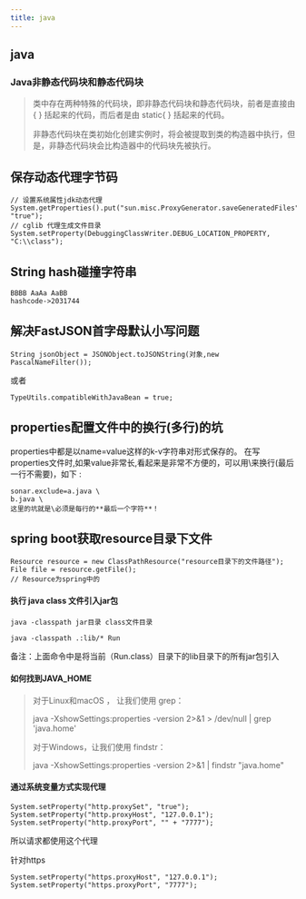 ```yaml
---
title: java
---
```

## java
###  Java非静态代码块和静态代码块

> 类中存在两种特殊的代码块，即非静态代码块和静态代码块，前者是直接由 { } 括起来的代码，而后者是由 static{ } 括起来的代码。
>
> 非静态代码块在类初始化创建实例时，将会被提取到类的构造器中执行，但是，非静态代码块会比构造器中的代码块先被执行。



## 保存动态代理字节码

```
// 设置系统属性jdk动态代理
System.getProperties().put("sun.misc.ProxyGenerator.saveGeneratedFiles", "true"); 
// cglib 代理生成文件目录
System.setProperty(DebuggingClassWriter.DEBUG_LOCATION_PROPERTY, "C:\\class");
```

## String hash碰撞字符串

```
BBBB AaAa AaBB
hashcode->2031744
```

## 解决FastJSON首字母默认小写问题

```
String jsonObject = JSONObject.toJSONString(对象,new PascalNameFilter());
```

或者

```
TypeUtils.compatibleWithJavaBean = true;
```

## properties配置文件中的换行(多行)的坑

properties中都是以name=value这样的k-v字符串对形式保存的。
在写properties文件时,如果value非常长,看起来是非常不方便的，可以用\来换行(最后一行不需要\)，如下 :

```
sonar.exclude=a.java \
b.java \                     
这里的坑就是\必须是每行的**最后一个字符**！
```

## spring boot获取resource目录下文件

```
Resource resource = new ClassPathResource("resource目录下的文件路径");
File file = resource.getFile();
// Resource为spring中的
```



#### 执行 java class 文件引入jar包

```
java -classpath jar目录 class文件目录

java -classpath .:lib/* Run 
```

备注：上面命令中是将当前（Run.class）目录下的lib目录下的所有jar包引入

#### 如何找到JAVA_HOME

> 对于Linux和macOS ， 让我们使用 grep：
>
> java -XshowSettings:properties -version 2>&1 > /dev/null | grep 'java.home'
>
> 对于Windows，让我们使用 findstr：
>
> java -XshowSettings:properties -version 2>&1 | findstr "java.home"

#### 通过系统变量方式实现代理

```
System.setProperty("http.proxySet", "true");
System.setProperty("http.proxyHost", "127.0.0.1");
System.setProperty("http.proxyPort", "" + "7777");
```

所以请求都使用这个代理

针对https

```
System.setProperty("https.proxyHost", "127.0.0.1");
System.setProperty("https.proxyPort", "7777");
```

